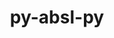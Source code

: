 ---
title: "py-absl-py"
layout: cache
categories: [package, develop]
meta: {"versions": ["1.2.0", "1.4.0"], "compilers": ["apple-clang@=14.0.0", "apple-clang@=14.0.3", "gcc@=11.3.0", "gcc@=7.3.1"], "oss": ["amzn2", "ubuntu22.04", "ventura"], "platforms": ["darwin", "linux"], "targets": ["aarch64", "ivybridge", "x86_64_v3", "x86_64_v4"], "stacks": ["ml-darwin-aarch64-mps", "ml-linux-x86_64-cpu", "ml-linux-x86_64-cuda", "ml-linux-x86_64-rocm", "root"], "num_specs": 25, "num_specs_by_stack": {"ml-darwin-aarch64-mps": 2, "root": 25, "ml-linux-x86_64-rocm": 9, "ml-linux-x86_64-cpu": 9, "ml-linux-x86_64-cuda": 9}}
spec_details: [{"hash": "hmbf2dxfctrp3an5wpzdttl7arr3vo2l", "compiler": "apple-clang@=14.0.0", "versions": ["1.4.0"], "os": "ventura", "platform": "darwin", "target": "aarch64", "variants": ["build_system=python_pip"], "stacks": ["ml-darwin-aarch64-mps", "root"], "size": "-", "tarball": "https://binaries.spack.io/develop/build_cache/darwin-ventura-aarch64/apple-clang-14.0.0/py-absl-py-1.4.0/darwin-ventura-aarch64-apple-clang-14.0.0-py-absl-py-1.4.0-hmbf2dxfctrp3an5wpzdttl7arr3vo2l.spack"}, {"hash": "on537u5ocn4ljladdxkphxzuzm4k7rfp", "compiler": "apple-clang@=14.0.3", "versions": ["1.4.0"], "os": "ventura", "platform": "darwin", "target": "aarch64", "variants": ["build_system=python_pip"], "stacks": ["ml-darwin-aarch64-mps", "root"], "size": "-", "tarball": "https://binaries.spack.io/develop/build_cache/darwin-ventura-aarch64/apple-clang-14.0.3/py-absl-py-1.4.0/darwin-ventura-aarch64-apple-clang-14.0.3-py-absl-py-1.4.0-on537u5ocn4ljladdxkphxzuzm4k7rfp.spack"}, {"hash": "pgvpjjnseioxd3nbsyxjwvq2akj5xazb", "compiler": "gcc@=7.3.1", "versions": ["1.2.0"], "os": "amzn2", "platform": "linux", "target": "ivybridge", "variants": ["build_system=python_pip"], "stacks": ["root"], "size": "-", "tarball": "https://binaries.spack.io/develop/build_cache/linux-amzn2-ivybridge/gcc-7.3.1/py-absl-py-1.2.0/linux-amzn2-ivybridge-gcc-7.3.1-py-absl-py-1.2.0-pgvpjjnseioxd3nbsyxjwvq2akj5xazb.spack"}, {"hash": "dfyxc7mpzj67hkcieugzwd4xlziqxn7n", "compiler": "gcc@=7.3.1", "versions": ["1.2.0"], "os": "amzn2", "platform": "linux", "target": "ivybridge", "variants": ["build_system=python_pip"], "stacks": ["root"], "size": "-", "tarball": "https://binaries.spack.io/develop/build_cache/linux-amzn2-ivybridge/gcc-7.3.1/py-absl-py-1.2.0/linux-amzn2-ivybridge-gcc-7.3.1-py-absl-py-1.2.0-dfyxc7mpzj67hkcieugzwd4xlziqxn7n.spack"}, {"hash": "6zp36dc2scovz7kz7ynaq36jnktbpb5y", "compiler": "gcc@=7.3.1", "versions": ["1.2.0"], "os": "amzn2", "platform": "linux", "target": "ivybridge", "variants": ["build_system=python_pip"], "stacks": ["root"], "size": "-", "tarball": "https://binaries.spack.io/develop/build_cache/linux-amzn2-ivybridge/gcc-7.3.1/py-absl-py-1.2.0/linux-amzn2-ivybridge-gcc-7.3.1-py-absl-py-1.2.0-6zp36dc2scovz7kz7ynaq36jnktbpb5y.spack"}, {"hash": "qhfik3qdo5z2j5srw6sw6lkmznk7inec", "compiler": "gcc@=7.3.1", "versions": ["1.2.0"], "os": "amzn2", "platform": "linux", "target": "ivybridge", "variants": ["build_system=python_pip"], "stacks": ["root"], "size": "-", "tarball": "https://binaries.spack.io/develop/build_cache/linux-amzn2-ivybridge/gcc-7.3.1/py-absl-py-1.2.0/linux-amzn2-ivybridge-gcc-7.3.1-py-absl-py-1.2.0-qhfik3qdo5z2j5srw6sw6lkmznk7inec.spack"}, {"hash": "pzjlbxleajqeuw44ftlnxvzbywq5jyjv", "compiler": "gcc@=7.3.1", "versions": ["1.2.0"], "os": "amzn2", "platform": "linux", "target": "ivybridge", "variants": ["build_system=python_pip"], "stacks": ["root"], "size": "-", "tarball": "https://binaries.spack.io/develop/build_cache/linux-amzn2-ivybridge/gcc-7.3.1/py-absl-py-1.2.0/linux-amzn2-ivybridge-gcc-7.3.1-py-absl-py-1.2.0-pzjlbxleajqeuw44ftlnxvzbywq5jyjv.spack"}, {"hash": "arovdb5b3iwlmkc3edmujdbtnrhna5vg", "compiler": "gcc@=7.3.1", "versions": ["1.2.0"], "os": "amzn2", "platform": "linux", "target": "x86_64_v3", "variants": ["build_system=python_pip"], "stacks": ["root"], "size": "-", "tarball": "https://binaries.spack.io/develop/build_cache/linux-amzn2-x86_64_v3/gcc-7.3.1/py-absl-py-1.2.0/linux-amzn2-x86_64_v3-gcc-7.3.1-py-absl-py-1.2.0-arovdb5b3iwlmkc3edmujdbtnrhna5vg.spack"}, {"hash": "keqa64mwmqu2bafjucc6bovdkjffa7gn", "compiler": "gcc@=7.3.1", "versions": ["1.2.0"], "os": "amzn2", "platform": "linux", "target": "x86_64_v3", "variants": ["build_system=python_pip"], "stacks": ["root"], "size": "-", "tarball": "https://binaries.spack.io/develop/build_cache/linux-amzn2-x86_64_v3/gcc-7.3.1/py-absl-py-1.2.0/linux-amzn2-x86_64_v3-gcc-7.3.1-py-absl-py-1.2.0-keqa64mwmqu2bafjucc6bovdkjffa7gn.spack"}, {"hash": "i2hmzfw2rkzokvx2orbf5gd7gfgct2kt", "compiler": "gcc@=7.3.1", "versions": ["1.2.0"], "os": "amzn2", "platform": "linux", "target": "x86_64_v3", "variants": [], "stacks": ["root"], "size": "-", "tarball": "https://binaries.spack.io/develop/build_cache/linux-amzn2-x86_64_v3/gcc-7.3.1/py-absl-py-1.2.0/linux-amzn2-x86_64_v3-gcc-7.3.1-py-absl-py-1.2.0-i2hmzfw2rkzokvx2orbf5gd7gfgct2kt.spack"}, {"hash": "6mgvlqcopi5bs2g6xcu2izjme2vy42rh", "compiler": "gcc@=7.3.1", "versions": ["1.2.0"], "os": "amzn2", "platform": "linux", "target": "x86_64_v3", "variants": [], "stacks": ["root"], "size": "-", "tarball": "https://binaries.spack.io/develop/build_cache/linux-amzn2-x86_64_v3/gcc-7.3.1/py-absl-py-1.2.0/linux-amzn2-x86_64_v3-gcc-7.3.1-py-absl-py-1.2.0-6mgvlqcopi5bs2g6xcu2izjme2vy42rh.spack"}, {"hash": "jxgktxm2janzaexbkycfcwe6xckmodpn", "compiler": "gcc@=7.3.1", "versions": ["1.2.0"], "os": "amzn2", "platform": "linux", "target": "x86_64_v3", "variants": ["build_system=python_pip"], "stacks": ["root"], "size": "-", "tarball": "https://binaries.spack.io/develop/build_cache/linux-amzn2-x86_64_v3/gcc-7.3.1/py-absl-py-1.2.0/linux-amzn2-x86_64_v3-gcc-7.3.1-py-absl-py-1.2.0-jxgktxm2janzaexbkycfcwe6xckmodpn.spack"}, {"hash": "eynmkdgrw5gxm7ecunwol67boftd53zx", "compiler": "gcc@=7.3.1", "versions": ["1.2.0"], "os": "amzn2", "platform": "linux", "target": "x86_64_v3", "variants": [], "stacks": ["root"], "size": "-", "tarball": "https://binaries.spack.io/develop/build_cache/linux-amzn2-x86_64_v3/gcc-7.3.1/py-absl-py-1.2.0/linux-amzn2-x86_64_v3-gcc-7.3.1-py-absl-py-1.2.0-eynmkdgrw5gxm7ecunwol67boftd53zx.spack"}, {"hash": "dk2hc7mef5mwgr44ekzf32aoizu656ta", "compiler": "gcc@=7.3.1", "versions": ["1.2.0"], "os": "amzn2", "platform": "linux", "target": "x86_64_v3", "variants": ["build_system=python_pip"], "stacks": ["root"], "size": "-", "tarball": "https://binaries.spack.io/develop/build_cache/linux-amzn2-x86_64_v3/gcc-7.3.1/py-absl-py-1.2.0/linux-amzn2-x86_64_v3-gcc-7.3.1-py-absl-py-1.2.0-dk2hc7mef5mwgr44ekzf32aoizu656ta.spack"}, {"hash": "wahemghx4zvvlnpuqdaqchq2pyythevp", "compiler": "gcc@=7.3.1", "versions": ["1.2.0"], "os": "amzn2", "platform": "linux", "target": "x86_64_v3", "variants": [], "stacks": ["root"], "size": "-", "tarball": "https://binaries.spack.io/develop/build_cache/linux-amzn2-x86_64_v3/gcc-7.3.1/py-absl-py-1.2.0/linux-amzn2-x86_64_v3-gcc-7.3.1-py-absl-py-1.2.0-wahemghx4zvvlnpuqdaqchq2pyythevp.spack"}, {"hash": "r2pyuz45gwrsvc63ifgmd5hg2dbqqusp", "compiler": "gcc@=7.3.1", "versions": ["1.2.0"], "os": "amzn2", "platform": "linux", "target": "x86_64_v4", "variants": [], "stacks": ["root"], "size": "-", "tarball": "https://binaries.spack.io/develop/build_cache/linux-amzn2-x86_64_v4/gcc-7.3.1/py-absl-py-1.2.0/linux-amzn2-x86_64_v4-gcc-7.3.1-py-absl-py-1.2.0-r2pyuz45gwrsvc63ifgmd5hg2dbqqusp.spack"}, {"hash": "tjsvfycrryiklclote2n5xt7xrtvgkmd", "compiler": "gcc@=11.3.0", "versions": ["1.4.0"], "os": "ubuntu22.04", "platform": "linux", "target": "x86_64_v3", "variants": ["build_system=python_pip"], "stacks": ["ml-linux-x86_64-rocm", "ml-linux-x86_64-cpu", "ml-linux-x86_64-cuda", "root"], "size": "-", "tarball": "https://binaries.spack.io/develop/build_cache/linux-ubuntu22.04-x86_64_v3/gcc-11.3.0/py-absl-py-1.4.0/linux-ubuntu22.04-x86_64_v3-gcc-11.3.0-py-absl-py-1.4.0-tjsvfycrryiklclote2n5xt7xrtvgkmd.spack"}, {"hash": "gaokzyf5yhhzrntuu2fuubagmrpln55j", "compiler": "gcc@=11.3.0", "versions": ["1.4.0"], "os": "ubuntu22.04", "platform": "linux", "target": "x86_64_v3", "variants": ["build_system=python_pip"], "stacks": ["ml-linux-x86_64-rocm", "ml-linux-x86_64-cpu", "ml-linux-x86_64-cuda", "root"], "size": "-", "tarball": "https://binaries.spack.io/develop/build_cache/linux-ubuntu22.04-x86_64_v3/gcc-11.3.0/py-absl-py-1.4.0/linux-ubuntu22.04-x86_64_v3-gcc-11.3.0-py-absl-py-1.4.0-gaokzyf5yhhzrntuu2fuubagmrpln55j.spack"}, {"hash": "6qrys5qqfkxb5ncgnbcpgskunuva7hol", "compiler": "gcc@=11.3.0", "versions": ["1.4.0"], "os": "ubuntu22.04", "platform": "linux", "target": "x86_64_v3", "variants": ["build_system=python_pip"], "stacks": ["ml-linux-x86_64-rocm", "ml-linux-x86_64-cpu", "ml-linux-x86_64-cuda", "root"], "size": "-", "tarball": "https://binaries.spack.io/develop/build_cache/linux-ubuntu22.04-x86_64_v3/gcc-11.3.0/py-absl-py-1.4.0/linux-ubuntu22.04-x86_64_v3-gcc-11.3.0-py-absl-py-1.4.0-6qrys5qqfkxb5ncgnbcpgskunuva7hol.spack"}, {"hash": "mflzvbkjjjf2etlpskrwfumcbywkbhnu", "compiler": "gcc@=11.3.0", "versions": ["1.4.0"], "os": "ubuntu22.04", "platform": "linux", "target": "x86_64_v3", "variants": ["build_system=python_pip"], "stacks": ["ml-linux-x86_64-rocm", "ml-linux-x86_64-cpu", "ml-linux-x86_64-cuda", "root"], "size": "-", "tarball": "https://binaries.spack.io/develop/build_cache/linux-ubuntu22.04-x86_64_v3/gcc-11.3.0/py-absl-py-1.4.0/linux-ubuntu22.04-x86_64_v3-gcc-11.3.0-py-absl-py-1.4.0-mflzvbkjjjf2etlpskrwfumcbywkbhnu.spack"}, {"hash": "eiy3fpb27yi5sgqbh4sijofaa4rrpjrv", "compiler": "gcc@=11.3.0", "versions": ["1.4.0"], "os": "ubuntu22.04", "platform": "linux", "target": "x86_64_v3", "variants": ["build_system=python_pip"], "stacks": ["ml-linux-x86_64-rocm", "ml-linux-x86_64-cpu", "ml-linux-x86_64-cuda", "root"], "size": "-", "tarball": "https://binaries.spack.io/develop/build_cache/linux-ubuntu22.04-x86_64_v3/gcc-11.3.0/py-absl-py-1.4.0/linux-ubuntu22.04-x86_64_v3-gcc-11.3.0-py-absl-py-1.4.0-eiy3fpb27yi5sgqbh4sijofaa4rrpjrv.spack"}, {"hash": "ef67nnhgfo7diwmjwivjinf55nxsobdk", "compiler": "gcc@=11.3.0", "versions": ["1.4.0"], "os": "ubuntu22.04", "platform": "linux", "target": "x86_64_v3", "variants": ["build_system=python_pip"], "stacks": ["ml-linux-x86_64-rocm", "ml-linux-x86_64-cpu", "ml-linux-x86_64-cuda", "root"], "size": "-", "tarball": "https://binaries.spack.io/develop/build_cache/linux-ubuntu22.04-x86_64_v3/gcc-11.3.0/py-absl-py-1.4.0/linux-ubuntu22.04-x86_64_v3-gcc-11.3.0-py-absl-py-1.4.0-ef67nnhgfo7diwmjwivjinf55nxsobdk.spack"}, {"hash": "uu4msaqqxzvmjzfanxo4ygv5xk5ylrxg", "compiler": "gcc@=11.3.0", "versions": ["1.4.0"], "os": "ubuntu22.04", "platform": "linux", "target": "x86_64_v3", "variants": ["build_system=python_pip"], "stacks": ["ml-linux-x86_64-rocm", "ml-linux-x86_64-cpu", "ml-linux-x86_64-cuda", "root"], "size": "-", "tarball": "https://binaries.spack.io/develop/build_cache/linux-ubuntu22.04-x86_64_v3/gcc-11.3.0/py-absl-py-1.4.0/linux-ubuntu22.04-x86_64_v3-gcc-11.3.0-py-absl-py-1.4.0-uu4msaqqxzvmjzfanxo4ygv5xk5ylrxg.spack"}, {"hash": "emaix6ut4cehdzqek4dz56dusyyyhkzk", "compiler": "gcc@=11.3.0", "versions": ["1.4.0"], "os": "ubuntu22.04", "platform": "linux", "target": "x86_64_v3", "variants": ["build_system=python_pip"], "stacks": ["ml-linux-x86_64-rocm", "ml-linux-x86_64-cpu", "ml-linux-x86_64-cuda", "root"], "size": "-", "tarball": "https://binaries.spack.io/develop/build_cache/linux-ubuntu22.04-x86_64_v3/gcc-11.3.0/py-absl-py-1.4.0/linux-ubuntu22.04-x86_64_v3-gcc-11.3.0-py-absl-py-1.4.0-emaix6ut4cehdzqek4dz56dusyyyhkzk.spack"}, {"hash": "t4l72535jldo6ierldxnqhxi7va4tj5q", "compiler": "gcc@=11.3.0", "versions": ["1.4.0"], "os": "ubuntu22.04", "platform": "linux", "target": "x86_64_v3", "variants": ["build_system=python_pip"], "stacks": ["ml-linux-x86_64-rocm", "ml-linux-x86_64-cpu", "ml-linux-x86_64-cuda", "root"], "size": "-", "tarball": "https://binaries.spack.io/develop/build_cache/linux-ubuntu22.04-x86_64_v3/gcc-11.3.0/py-absl-py-1.4.0/linux-ubuntu22.04-x86_64_v3-gcc-11.3.0-py-absl-py-1.4.0-t4l72535jldo6ierldxnqhxi7va4tj5q.spack"}]
---